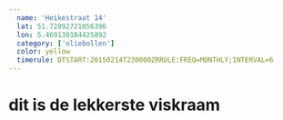 ```yaml
---
  name: 'Heikestraat 14'
  lat: 51.72892721056396
  lon: 5.469130184425892
  category: ['oliebollen']
  color: yellow
  timerule: DTSTART:20150214T230000ZRRULE:FREQ=MONTHLY;INTERVAL=6
---
```


# dit is de lekkerste viskraam
